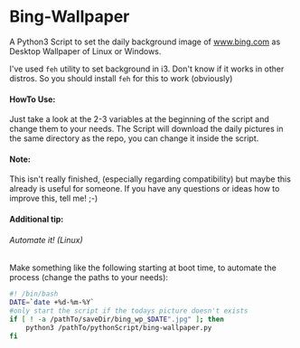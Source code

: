 Bing-Wallpaper
==============

A Python3 Script to set the daily background image of www.bing.com as Desktop Wallpaper of Linux or Windows.

I've used `feh` utility to set background in i3. Don't know if it works in other distros. So you should install `feh` for this to work (obviously)

#### HowTo Use:

Just take a look at the 2-3 variables at the beginning of the script and change them to your needs. 
The Script will download the daily pictures in the same directory as the repo, you can change it inside the script.


#### Note:
This isn't really finished, (especially regarding compatibility) but maybe this already is useful for someone.
If you have any questions or ideas how to improve this, tell me! ;-)


#### Additional tip:
###### Automate it! (Linux) 
Make something like the following starting at boot time, to automate the process (change the paths to your needs):

```bash
#! /bin/bash
DATE=`date +%d-%m-%Y`
#only start the script if the todays picture doesn't exists
if [ ! -a /pathTo/saveDir/bing_wp_$DATE".jpg" ]; then
	python3 /pathTo/pythonScript/bing-wallpaper.py
fi
```
